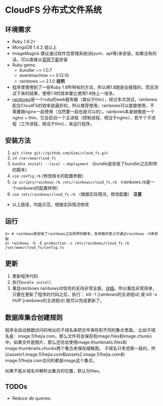 # CloudFS 分布式文件系统

## 环境需求
* Ruby 1.9.2+
* MongoDB 1.4.2 或以上
* ImageMagick 建议通过软件包管理系统(如yum、apt等)来安装，如果没有的话，可以直接从[官网下载](http://www.imagemagick.org/script/download.php)安装
* Ruby gems:
  * bundler ~> 1.0.7
  * eventmachine ~> 0.12.10
  * rainbows ~> 2.1.0
**说明**
* 程序里使用到了一些Ruby 1.9所特有的方法，所以用1.8跑是会报错的，而且测试下来的结果，使用1.9的效率要比使用1.8快上一倍多。
* [rainbows](http://rainbows.rubyforge.org/)是一个ruby的web服务器（类似于thin），经过多次测试，rainbows配合CloudFS的效率是最好的，所以推荐使用。rainbows可以直接使用，不需要跟nginx一起使用（当然要一起也是可以的）。rainbows本身就像是一个nginx + thin，它会启动一个主进程（控制进程，相当于nginx），若干个子进程（工作进程，相当于thin），来运行程序。

## 安装方法
1. `git clone git://github.com/Gimi/cloud_fs.git`
2. `cd /var/www/cloud_fs`
3. `bundle install --local --deployment` （bundle是安装了bundler之后附带的脚本）
4. `vim config.rb` (修改相关的配置参数）
5. `cp scripts/rainbows.rb /etc/rainbows/cloud_fs.rb` （rainbows.rb是一个rainbows的配置样例）
6. `vim /etc/rainbows/cloud_fs.rb` （根据实际情况，修改配置）
**注意**
* 以上路径，均是示范，根据实际情况修改

## 运行
    $> # rainbows是安装了rainbows之后附带的脚本，各参数的意义可通过rainbows -h来获取
    $> rainbows -D -E production -c /etc/rainbows/cloud_fs.rb /var/www/cloud_fs/config.ru

## 更新
1. 更新程序代码
2. 执行`bundle install`
3. 重启rainbows
rainbows对信号的支持非常全面，[详细](http://rainbows.rubyforge.org/SIGNALS.html)。所以重启非常简单，只要在更新了程序的代码之后，执行：
    kill -1 [rainbows的主进程id] 或 kill -s HUP [rainbows的主进程id]
就可以完成更新了。

## 数据库集合创建规则
程序会自动根据访问的地址的子域名来把文件保存到不同的集合里面。
比如子域名是：image.51hejia.com，那么文件将会保存到image.files和image.chunks中，如果文件是图片，那么还将会使用image.thumbnails.files和image.thumbnails.chunks两个集合来保存缩略图。
子域名只考虑第一级的，所以assets1.image.51hejia.com和assets2.image.51hejia.com和image.51hejia.com访问的都是image这个集合。

如果不能从域名中解析出集合的位置，默认为files。

## TODOs
* Reduce db queries.
